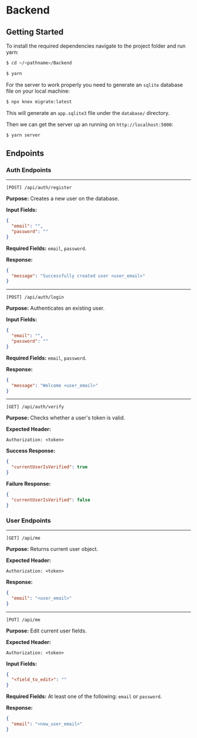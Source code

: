 # Backend

## Getting Started

To install the required dependencies navigate to the project folder and run yarn:
```bash
$ cd ~/<pathname>/Backend
```
```bash
$ yarn
```
For the server to work properly you need to generate an `sqlite` database file on your local machine:
```bash
$ npx knex migrate:latest
```
This will generate an `app.sqlite3` file under the `database/` directory.

Then we can get the server up an running on `http://localhost:5000`:
```bash
$ yarn server
```

## Endpoints
### Auth Endpoints
---
`[POST] /api/auth/register`

**Purpose:** Creates a new user on the database.

**Input Fields:**
```json
{
  "email": "",
  "password": ""
}
```
**Required Fields:** `email`, `password`.

**Response:**
```json
{
  "message": "Successfully created user <user_email>"
}
```
---

`[POST] /api/auth/login`

**Purpose:** Authenticates an existing user.

**Input Fields:**
```json
{
  "email": "",
  "password": ""
}
```
**Required Fields:** `email`, `password`.

**Response:**
```json
{
  "message": "Welcome <user_email>"
}
```
---

`[GET] /api/auth/verify`

**Purpose:** Checks whether a user's token is valid.

**Expected Header:**
```plaintext
Authorization: <token>
```

**Success Response:**
```json
{
  "currentUserIsVerified": true
}
```

**Failure Response:**
```json
{
  "currentUserIsVerified": false
}
```
### User Endpoints
---
`[GET] /api/me`

**Purpose:** Returns current user object.

**Expected Header:**
```plaintext
Authorization: <token>
```

**Response:**
```json
{
  "email": "<user_email>"
}
```
---
`[PUT] /api/me`

**Purpose:** Edit current user fields.

**Expected Header:**
```plaintext
Authorization: <token>
```

**Input Fields:**
```json
{
  "<field_to_edit>": ""
}
```

**Required Fields:** At least one of the following: `email` or `password`.

**Response:**
```json
{
  "email": "<new_user_email>"
}
```
